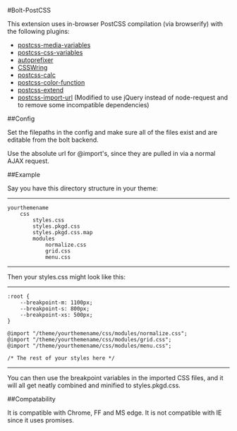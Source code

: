 #Bolt-PostCSS


This extension uses in-browser PostCSS compilation (via browserify) with the following plugins:

 * [postcss-media-variables](https://github.com/WolfgangKluge/postcss-media-variables)
 * [postcss-css-variables](https://github.com/MadLittleMods/postcss-css-variables)
 * [autoprefixer](https://github.com/postcss/autoprefixer)
 * [CSSWring](https://github.com/hail2u/node-csswring)
 * [postcss-calc](https://github.com/postcss/postcss-calc)
 * [postcss-color-function](https://github.com/postcss/postcss-color-function)
 * [postcss-extend](https://github.com/travco/postcss-extend)
 * [postcss-import-url](https://github.com/unlight/postcss-import-url) (Modified to use jQuery instead of node-request and to remove some incompatible dependencies)

##Config

Set the filepaths in the config and make sure all of the files exist and are editable from the bolt backend.

Use the absolute url for @import's, since they are pulled in via a normal AJAX request.

##Example

Say you have this directory structure in your theme:

---

    yourthemename
        css
            styles.css
            styles.pkgd.css
            styles.pkgd.css.map
            modules
                normalize.css
                grid.css
                menu.css

---

Then your styles.css might look like this:

---

    :root {
        --breakpoint-m: 1100px;
        --breakpoint-s: 800px;
        --breakpoint-xs: 500px;
    }
    
    @import "/theme/yourthemename/css/modules/normalize.css";
    @import "/theme/yourthemename/css/modules/grid.css";
    @import "/theme/yourthemename/css/modules/menu.css";

    /* The rest of your styles here */
    
---
    
You can then use the breakpoint variables in the imported CSS files, and it will all get neatly combined and minified to styles.pkgd.css.

##Compatability

It is compatible with Chrome, FF and MS edge. It is not compatible with IE since it uses promises.
